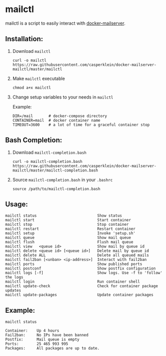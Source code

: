 # mailctl

mailctl is a script to easily interact with [docker-mailserver](https://github.com/tomav/docker-mailserver/).

## Installation:

1. Download `mailctl`

       curl -o mailctl https://raw.githubusercontent.com/casperklein/docker-mailserver-mailctl/master/mailctl

1. Make `mailctl` executable

       chmod a+x mailctl

1. Change setup variables to your needs in `mailctl`

   Example:

       DIR=/mail       # docker-compose directory
       CONTAINER=mail  # docker container name
       TIMEOUT=3600    # a lot of time for a graceful container stop

## Bash Completion:

1. Download `mailctl-completion.bash`

       curl -o mailctl-completion.bash https://raw.githubusercontent.com/casperklein/docker-mailserver-mailctl/master/mailctl-completion.bash

2. Source `mailctl-completion.bash` in your `.bashrc`

       source /path/to/mailctl-completion.bash

## Usage:

    mailctl status                           Show status
    mailctl start                            Start container
    mailctl stop                             Stop container
    mailctl restart                          Restart container
    mailctl setup                            Invoke 'setup.sh'
    mailctl queue                            Show mail queue
    mailctl flush                            Flush mail queue
    mailctl view   <queue id>                Show mail by queue id
    mailctl delete <queue id> [<queue id>]   Delete mail by queue id
    mailctl delete ALL                       Delete all queued mails
    mailctl fail2ban [<unban> <ip-address>]  Interact with fail2ban
    mailctl ports                            Show published ports
    mailctl postconf                         Show postfix configuration
    mailctl logs [-f]                        Show logs. Use -f to 'follow' the logs
    mailctl login                            Run container shell
    mailctl update-check                     Check for container package updates
    mailctl update-packages                  Update container packages

## Example:

`mailctl status`

    Container:    Up 4 hours
    Fail2ban:     No IPs have been banned
    Postfix:      Mail queue is empty
    Ports:        25 465 993 995
    Packages:     All packages are up to date.
